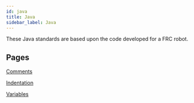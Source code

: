 ```yaml
---
id: java
title: Java
sidebar_label: Java
---
```


These Java standards are based upon the code developed for a FRC robot.

## Pages

[Comments](Java-Comments.md)

[Indentation](Java-Indentation.md)

[Variables](Java-Variables.md)
